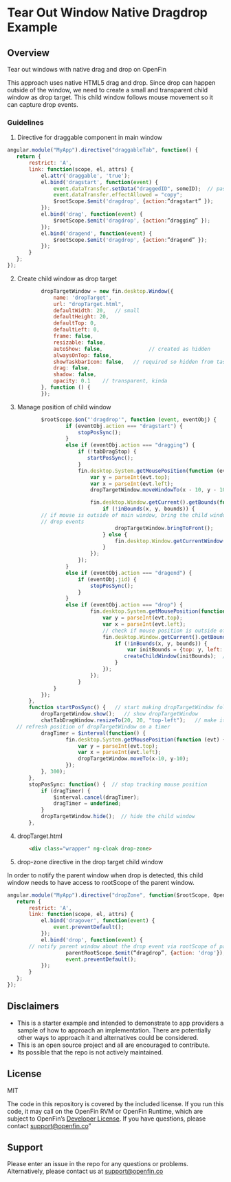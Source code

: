 # Tear Out Window Native Dragdrop Example

## Overview
Tear out windows with native drag and drop on OpenFin

This approach uses native HTML5 drag and drop.  Since drop can happen outside of the window, we need to create a small and transparent child window as drop target.   This child window follows mouse movement so it can capture drop events.  

### Guidelines
1. Directive for draggable component in main window

 ```javascript
angular.module("MyApp").directive("draggableTab", function() {
    return {
        restrict: 'A',
        link: function(scope, el, attrs) {
            el.attr('draggable', 'true');
            el.bind('dragstart', function(event) {
                event.dataTransfer.setData("draggedID", someID);  // pass custom data in drag event
                event.dataTransfer.effectAllowed = "copy";
                $rootScope.$emit('dragdrop', {action:”dragstart” });
            });
            el.bind('drag', function(event) {
                $rootScope.$emit('dragdrop', {action:”dragging” });
            });
            el.bind('dragend', function(event) {
                $rootScope.$emit('dragdrop', {action:”dragend” });
            });
        }
    };
});

 ```

2. Create child window as drop target

 ```javascript
            dropTargetWindow = new fin.desktop.Window({
                name: 'dropTarget',
                url: "dropTarget.html",
                defaultWidth: 20,	// small
                defaultHeight: 20,
                defaultTop: 0,
                defaultLeft: 0,
                frame: false,
                resizable: false,
                autoShow: false,	           // created as hidden
                alwaysOnTop: false,
                showTaskbarIcon: false,   // required so hidden from task bar
                drag: false,
                shadow: false,
                opacity: 0.1	// transparent, kinda
            }, function () {
            });
 ```

3. Manage position of child window

 ```javascript
            $rootScope.$on("'dragdrop'", function (event, eventObj) {
                    if (eventObj.action === "dragstart") {
                        stopPosSync();
                    }
                    else if (eventObj.action === "dragging") {
                        if (!tabDragStop) {
                           startPosSync();
                        }
                        fin.desktop.System.getMousePosition(function (evt) {
                            var y = parseInt(evt.top);
                            var x = parseInt(evt.left);
                            dropTargetWindow.moveWindowTo(x - 10, y - 10);

                            fin.desktop.Window.getCurrent().getBounds(function (bounds) {
                                if (!inBounds(x, y, bounds)) {
			// if mouse is outside of main window, bring the child window in front of all windows so it can capture
			// drop events
                                    dropTargetWindow.bringToFront();  
                                } else {
                                    fin.desktop.Window.getCurrentWindow().bringToFront();
                                }
                            });
                        });
                    }
                    else if (eventObj.action === "dragend") {
                        if (eventObj.jid) {
                            stopPosSync();
                        }
                    }
                    else if (eventObj.action === "drop") {
                            fin.desktop.System.getMousePosition(function (evt) {  // get current mouse position of drop event
                                var y = parseInt(evt.top);
                                var x = parseInt(evt.left);
                                // check if mouse position is outside of bounds of current window
                                fin.desktop.Window.getCurrent().getBounds(function (bounds) {
                                    if (!inBounds(x, y, bounds)) {
                                        var initBounds = {top: y, left: x};
                                       createChildWindow(initBounds);  // create new window at the position of drop event
                                    }  
                                });
                            });
                        }
                }
            });
        },
        function startPosSync() {   // start making dropTargetWindow follow mouse movement
            dropTargetWindow.show();   // show dropTargetWindow
            chatTabDragWindow.resizeTo(20, 20, "top-left");   // make it small
	// refresh position of dropTargetWindow on a timer
            dragTimer = $interval(function() {
                    fin.desktop.System.getMousePosition(function (evt) {
                        var y = parseInt(evt.top);
                        var x = parseInt(evt.left);
                        dropTargetWindow.moveTo(x-10, y-10);
                    });
            }, 300);
        },
        stopPosSync: function() {  // stop tracking mouse position
            if (dragTimer) {
                $interval.cancel(dragTimer);
                dragTimer = undefined;
            }
            dropTargetWindow.hide();  // hide the child window
        },

 ```

4. dropTarget.html

 ```html
        <div class="wrapper" ng-cloak drop-zone>

 ```

5. drop-zone directive in the drop target child window

In order to notify the parent window when drop is detected, this child window needs to have access to rootScope of the  parent window.

 ```javascript
angular.module("MyApp").directive("dropZone", function($rootScope, OpenFinAdapter) {
    return {
        restrict: 'A',
        link: function(scope, el, attrs) {
            el.bind('dragover', function(event) {
                event.preventDefault();
            });
            el.bind('drop', function(event) {
		// notify parent window about the drop event via rootScope of parent window
                    parentRootScope.$emit(“dragdrop”, {action: 'drop'});
                    event.preventDefault();
            });
        }
    };
});

 ```

## Disclaimers
* This is a starter example and intended to demonstrate to app providers a sample of how to approach an implementation. There are potentially other ways to approach it and alternatives could be considered. 
* This is an open source project and all are encouraged to contribute.
* Its possible that the repo is not actively maintained.

## License
MIT

The code in this repository is covered by the included license.  If you run this code, it may call on the OpenFin RVM or OpenFin Runtime, which are subject to OpenFin’s [Developer License](https://openfin.co/developer-agreement/). If you have questions, please contact support@openfin.co”

## Support
Please enter an issue in the repo for any questions or problems. 
<br> Alternatively, please contact us at support@openfin.co
